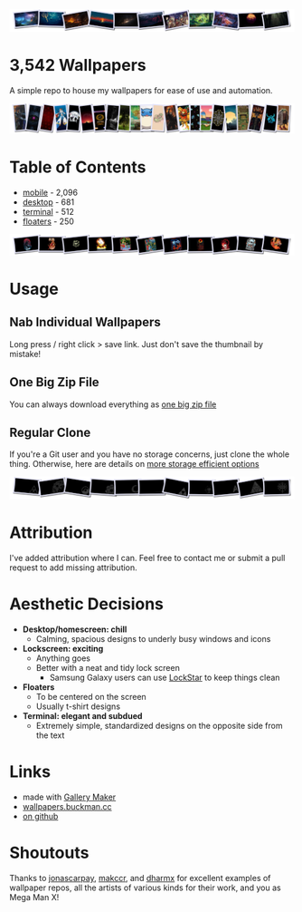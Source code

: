 <!--
make sure you're editing the template, doofus
-->

![banner1](.internals/banners/banner1.png)

# 3,542 Wallpapers

A simple repo to house my wallpapers for ease of use and automation.

![banner2](.internals/banners/banner2.png)

# Table of Contents
- [mobile](/mobile/README.MD) - 2,096
- [desktop](/desktop/README.MD) - 681
- [terminal](/terminal/README.MD) - 512
- [floaters](/floaters/README.MD) - 250

![banner3](.internals/banners/banner3.png)

# Usage

## Nab Individual Wallpapers

Long press / right click > save link. Just don't save the thumbnail by mistake!

## One Big Zip File

You can always download everything as [one big zip file](https://github.com/buckmanc/wallpapers/archive/refs/heads/main.zip)

## Regular Clone

If you're a Git user and you have no storage concerns, just clone the whole thing. Otherwise, here are details on [more storage efficient options](https://github.com/buckmanc/gallery_maker?tab=readme-ov-file#shallow-clone)

![banner4](.internals/banners/banner4.png)

# Attribution

I've added attribution where I can. Feel free to contact me or submit a pull request to add missing attribution.

# Aesthetic Decisions

- **Desktop/homescreen: chill**
  - Calming, spacious designs to underly busy windows and icons
- **Lockscreen: exciting**
  - Anything goes
  - Better with a neat and tidy lock screen
    - Samsung Galaxy users can use [LockStar](https://galaxystore.samsung.com/detail/com.samsung.systemui.lockstar) to keep things clean
- **Floaters**
  - To be centered on the screen
  - Usually t-shirt designs
- **Terminal: elegant and subdued**
  - Extremely simple, standardized designs on the opposite side from the text

# Links

- made with [Gallery Maker](https://github.com/buckmanc/gallery_maker)
- [wallpapers.buckman.cc](https://wallpapers.buckman.cc)
- [on github](https://github.com/buckmanc/wallpapers)

# Shoutouts

Thanks to [jonascarpay](https://github.com/jonascarpay/wallpapers), [makccr](https://github.com/makccr/wallpapers), and [dharmx](https://github.com/dharmx/walls) for excellent examples of wallpaper repos, all the artists of various kinds for their work, and you as Mega Man X!
